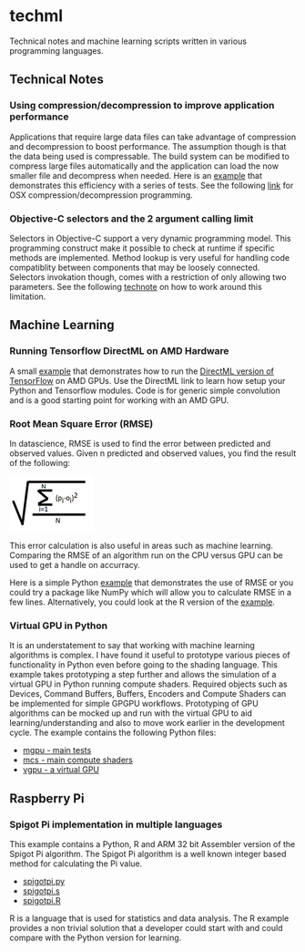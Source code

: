 # techml
Technical notes and machine learning scripts written in various programming languages.

## Technical Notes

### Using compression/decompression to improve application performance
Applications that require large data files can take advantage of compression and decompression to boost performance.  The assumption though is that the data being used is compressable.  The build system can be modified to compress large files automatically and the application can load the now smaller file and decompress when needed.  Here is an [example](macOS/compression/compression.py) that demonstrates this efficiency with a series of tests.  See the following [link](https://developer.apple.com/documentation/compression?language=objc) for OSX compression/decompression programming.

### Objective-C selectors and the 2 argument calling limit
Selectors in Objective-C support a very dynamic programming model.  This programming construct make it possible to check at runtime if specific methods are implemented.  Method lookup is very useful for handling code compatiblity between components that may be loosely connected.  Selectors invokation though, comes with a restriction of only allowing two parameters.  See the following [technote](macOS/objcselectors/README.md) on how to work around this limitation.

## Machine Learning

### Running Tensorflow DirectML on AMD Hardware
A small [example](ml/directml/testconv2dformats.py) that demonstrates how to run the [DirectML version of TensorFlow](https://docs.microsoft.com/en-us/windows/win32/direct3d12/gpu-tensorflow-windows) on AMD GPUs.  Use the DirectML link to learn how setup your Python and Tensorflow modules.  Code is for generic simple convolution and is a good starting point for working with an AMD GPU. 

### Root Mean Square Error (RMSE)
In datascience, RMSE is used to find the error between predicted and observed values.  Given n predicted and observed values, you find the result of the following:

![Equation](doc/image/rmse.png)

This error calculation is also useful in areas such as machine learning.  Comparing the RMSE of an algorithm run on the CPU versus GPU can be used to get a handle on accurracy.

Here is a simple Python [example](ml/rmse/rmse.py) that demonstrates the use of RMSE or you could try a package like NumPy which will allow you to calculate RMSE in a few lines. Alternatively, you could look at the R version of the [example](ml/rmse/rmse.R).

### Virtual GPU in Python
It is an understatement to say that working with machine learning algorithms is complex. I have found it useful to prototype various pieces of functionality in Python even before going to the shading language. This example takes prototyping a step further and allows the simulation of a virtual GPU in Python running compute shaders. Required objects such as Devices, Command Buffers, Buffers, Encoders and Compute Shaders can be implemented for simple GPGPU workflows. Prototyping of GPU algorithms can be mocked up and run with the virtual GPU to aid learning/understanding and also to move work earlier in the development cycle. The example contains the following Python files:

* [mgpu - main tests](ml/vgpu/mgpu.py)
* [mcs - main compute shaders](ml/vgpu/mcs.py)
* [vgpu - a virtual GPU](ml/vgpu/vgpu.py)

## Raspberry Pi

### Spigot Pi implementation in multiple languages

This example contains a Python, R and ARM 32 bit Assembler version of the Spigot Pi algorithm.  The Spigot Pi algorithm is a well known integer based method for calculating the Pi value.

* [spigotpi.py](rpi/spigotpi/code/spigotpi.py)
* [spigotpi.s](rpi/spigotpi/code/spigotpi.s)
* [spigotpi.R](rpi/spigotpi/code/spigotpi.R)

R is a language that is used for statistics and data analysis.  The R example provides a non trivial solution that a developer could start with and could compare with the Python version for learning.


